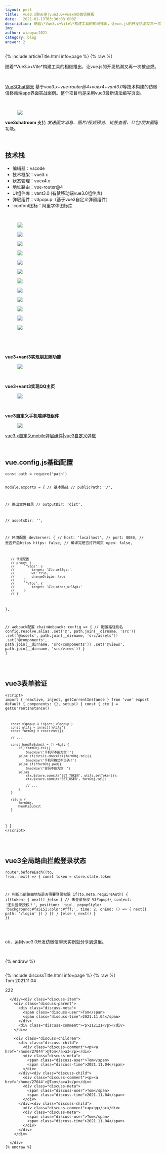 ```yaml
---
layout: post
title:  vue3.x聊天室|vue3.0+vuex4仿微信模板
date:   2021-01-13T03:30:03.000Z
description: 随着\*Vue3.x+Vite\*构建工具的相继推出，让vue.js的开发热潮又再一次被点燃。Vue3Chat聊天 基于vue3.x+vue-router...
img: 
author: xiaoyan2021
category: blog
answer: 2
---
```

<div class="article-root">
  <div class="article">
    {% include articleTitle.html info=page %}
    {% raw %}
    <div class="article-content"><p>随着*Vue3.x+Vite*构建工具的相继推出，让vue.js的开发热潮又再一次被点燃。</p><p>&nbsp;</p><p><a href="https://juejin.cn/post/6915310758859374606/">Vue3Chat聊天</a> 基于<i>vue3.x+vue-router@4+vuex4+vant3.0</i>等技术构建的仿微信移动端app界面实战案例。整个项目均是采用vue3最新语法编写页面。</p><p>&nbsp;</p><figure class="image"><img src="https://www.samyoc.com/uploads/users/26987/images/1610508080507.png"></figure><p><strong>vue3chatroom</strong> 支持 <i>发送图文消息、图片/视频预览、链接查看、红包/朋友圈</i>等功能。</p><p>&nbsp;</p><h2><strong>技术栈</strong></h2><ul><li>编辑器：vscode</li><li>技术框架：vue3.x</li><li>状态管理：vuex4.x</li><li>地址路由：vue-router@4</li><li>UI组件库：vant3.0 (有赞移动端vue3.0组件库)</li><li>弹层组件：v3popup（基于vue3自定义弹窗组件）</li><li>iconfont图标：阿里字体图标库</li></ul><p>&nbsp;</p><figure class="image"><img src="https://www.samyoc.com/uploads/users/26987/images/1610508205651.png"></figure><figure class="image"><img src="https://www.samyoc.com/uploads/users/26987/images/1610508218591.png"></figure><figure class="image"><img src="https://www.samyoc.com/uploads/users/26987/images/1610508227105.png"></figure><figure class="image"><img src="https://www.samyoc.com/uploads/users/26987/images/1610508242298.png"></figure><figure class="image"><img src="https://www.samyoc.com/uploads/users/26987/images/1610508251142.png"></figure><figure class="image"><img src="https://www.samyoc.com/uploads/users/26987/images/1610508262102.png"></figure><figure class="image"><img src="https://www.samyoc.com/uploads/users/26987/images/1610508271413.png"></figure><figure class="image"><img src="https://www.samyoc.com/uploads/users/26987/images/1610508278910.png"></figure><figure class="image"><img src="https://www.samyoc.com/uploads/users/26987/images/1610508288814.png"></figure><figure class="image"><img src="https://www.samyoc.com/uploads/users/26987/images/1610508306209.png"></figure><figure class="image"><img src="https://www.samyoc.com/uploads/users/26987/images/1610508315037.png"></figure><figure class="image"><img src="https://www.samyoc.com/uploads/users/26987/images/1610508324709.png"></figure><p>&nbsp;</p><p>&nbsp;</p><p><strong>vue3+vant3实现朋友圈功能</strong></p><figure class="image"><img src="https://www.samyoc.com/uploads/users/26987/images/1610508362394..gif"></figure><p>&nbsp;</p><p><strong>vue3+vant3实现QQ主页</strong></p><figure class="image"><img src="https://www.samyoc.com/uploads/users/26987/images/1610508398655..gif"></figure><p>&nbsp;</p><p><strong>vue3自定义手机端弹框组件</strong></p><figure class="image"><img src="https://www.samyoc.com/uploads/users/26987/images/1610508427326..gif"></figure><p><a href="https://www.cnblogs.com/xiaoyan2017/p/14210820.html">vue3.x自定义mobile弹层组件|vue3自定义弹框</a></p><p>&nbsp;</p><h2><strong>vue.config.js基础配置</strong></h2><pre><code class="language-javascript">const path = require('path')

module.exports = {
   // 基本路径
   // publicPath: '/',

   // 输出文件目录
   // outputDir: 'dist',

   // assetsDir: '',

   // 环境配置
   devServer: {
       // host: 'localhost',
       // port: 8080,
       // 是否开启https
       https: false,
       // 编译完是否打开网页
       open: false,
       
       // 代理配置
       // proxy: {
       //     '^/api': {
       //         target: '&lt;url&gt;',
       //         ws: true,
       //         changeOrigin: true
       //     },
       //     '^/foo': {
       //         target: '&lt;other_url&gt;'
       //     }
       // }
   },

   // webpack配置
   chainWebpack: config =&gt; {
       // 配置路径别名
       config.resolve.alias
           .set('@', path.join(__dirname, 'src'))
           .set('@assets', path.join(__dirname, 'src/assets'))
           .set('@components', path.join(__dirname, 'src/components'))
           .set('@views', path.join(__dirname, 'src/views'))
   }
}</code></pre><p>&nbsp;</p><h2><strong>vue3表单验证</strong></h2><pre><code class="language-javascript">&lt;script&gt;
import { reactive, inject, getCurrentInstance } from 'vue'
export default {
   components: {},
   setup() {
       const { ctx } = getCurrentInstance()

       const v3popup = inject('v3popup')
       const utils = inject('utils')
       const formObj = reactive({})

       // ...

       const handleSubmit = () =&gt; {
           if(!formObj.tel){
               Snackbar('手机号不能为空！')
           }else if(!utils.checkTel(formObj.tel)){
               Snackbar('手机号格式不正确！')
           }else if(!formObj.pwd){
               Snackbar('密码不能为空！')
           }else{
               ctx.$store.commit('SET_TOKEN', utils.setToken());
               ctx.$store.commit('SET_USER', formObj.tel);

               // ...
           }
       }

       return {
           formObj,
           handleSubmit
       }
   }
}
&lt;/script&gt;</code></pre><p>&nbsp;</p><h2><strong>vue3全局路由拦截登录状态</strong></h2><pre><code class="language-javascript">router.beforeEach((to, from, next) =&gt; {
   const token = store.state.token

   // 判断当前路由地址是否需要登录权限
   if(to.meta.requireAuth) {
       if(token) {
           next()
       }else {
           // 未登录授权
           V3Popup({
               content: '还未登录授权！', position: 'top', popupStyle: 'background:#fa5151;color:#fff;', time: 2,
               onEnd: () =&gt; {
                   next({ path: '/login' })
               }
           })
       }
   }else {
       next()
   }
})</code></pre><p>&nbsp;</p><p>ok，运用vue3.0开发仿微信聊天实例就分享到这里。</p><p>&nbsp;</p></div>
    {% endraw %}
  </div>
  <p style="height: 0;width:0;overflow: hidden;"> 第4277篇《vue3.x聊天室|vue3.0+vuex4仿微信模板》来自Winter(https://github.com/aiyld/aiyld.github.io)的站点</p>
  <div class="discuss-wrapper">
    {% include discussTitle.html info=page %}
    {% raw %}
    <div class="discuss-item">
        <div class="discuss-parent">
          <div class="discuss-meta">
            <span class="discuss-user">Tom</span>
            <span class="discuss-time">2021.11.04</span>
          </div>
          <div class="discuss-comment"><p>222</p></div>
        </div>
        
      </div><div class="discuss-item">
        <div class="discuss-parent">
          <div class="discuss-meta">
            <span class="discuss-user">Tom</span>
            <span class="discuss-time">2021.11.04</span>
          </div>
          <div class="discuss-comment"><p>212121</p></div>
        </div>
        
        <div class="discuss-children">
          <div class="discuss-child">
            <div class="discuss-comment"><p><a href='/home/27044'>@Tom</a>a3</p></div>
            <div class="discuss-meta">
              <span class="discuss-user">Tom</span>
              <span class="discuss-time">2021.11.04</span>
            </div>
          </div><div class="discuss-child">
            <div class="discuss-comment"><p><a href='/home/27044'>@Tom</a>a1</p></div>
            <div class="discuss-meta">
              <span class="discuss-user">Tom</span>
              <span class="discuss-time">2021.11.04</span>
            </div>
          </div><div class="discuss-child">
            <div class="discuss-comment"><p>qq</p></div>
            <div class="discuss-meta">
              <span class="discuss-user">Tom</span>
              <span class="discuss-time">2021.11.04</span>
            </div>
          </div>
        </div>
        
      </div>
    {% endraw %}
  </div>
<div>
